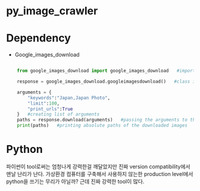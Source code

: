 # py_image_crawler


# Dependency 

- Google_images_download

```python

    from google_images_download import google_images_download   #importing the library

    response = google_images_download.googleimagesdownload()   #class instantiation

    arguments = {
        "keywords":"Japan,Japan Photo",
        "limit":100,
        "print_urls":True
    }   #creating list of arguments
    paths = response.download(arguments)   #passing the arguments to the function
    print(paths)   #printing absolute paths of the downloaded images

```

# Python

파이썬이 tool로써는 엄청나게 강력한걸 깨달았지만 진짜 version compatibility에서 맨날 난리가 난다. 가상환경 컴퓨터를 구축해서 사용하지 않는한 production level에서 python을 쓰기는 무리가 아닐까? 근데 진짜 강력한 tool이 많다.  
